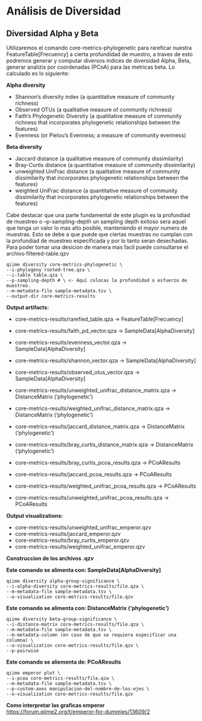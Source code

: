 Análisis de Diversidad
================

## Diversidad Alpha y Beta

Utilizaremos el comando core-metrics-phylogenetic para rareficar nuestra
FeatureTable\[Frecuency\] a cierta profundidad de muestro, a traves de
esto podremos generar y computar diversos indices de diversidad Alpha,
Beta, generar analizis por coordenadas (PCoA) para las metricas beta. Lo
calculado es lo siguiente:

**Alpha diversity**

  - Shannon’s diversity index (a quantitative measure of community
    richness)  
  - Observed OTUs (a qualitative measure of community richness)  
  - Faith’s Phylogenetic Diversity (a qualitiative measure of community
    richness that incorporates phylogenetic relationships between the
    features)  
  - Evenness (or Pielou’s Evenness; a measure of community evenness)

**Beta diversity**

  - Jaccard distance (a qualitative measure of community
    dissimilarity)  
  - Bray-Curtis distance (a quantitative measure of community
    dissimilarity)  
  - unweighted UniFrac distance (a qualitative measure of community
    dissimilarity that incorporates phylogenetic relationships between
    the features)  
  - weighted UniFrac distance (a quantitative measure of community
    dissimilarity that incorporates phylogenetic relationships between
    the features)

Cabe destacar que una parte fundamental de este plugin es la profundiad
de muestreo o –p-sampling-depth un sampling depth exitoso sera aquel que
tenga un valor lo mas alto posible, manteniendo el mayor numero de
muestras. Esto se debe a que puede que ciertas muestras no cumplan con
la profundiad de muestreo especificada y por lo tanto seran desechadas.
Para poder tomar una desicion de manera mas facil puede consultarse el
archivo filtered-table.qzv

    qiime diversity core-metrics-phylogenetic \
    --i-phylogeny rooted-tree.qza \
    --i-table table.qza \
    --p-sampling-depth # \ <- Aquí colocas la profundidad o esfuerzo de muestreo.
    --m-metadata-file sample-metadata.tsv \
    --output-dir core-metrics-results

**Output artifacts:**

  - core-metrics-results/rarefied\_table.qza -\>
    FeatureTable\[Frecuency\]

  - core-metrics-results/faith\_pd\_vector.qza -\>
    SampleData\[AlphaDiversity\]  

  - core-metrics-results/evenness\_vector.qza -\>
    SampleData\[AlphaDiversity\]  

  - core-metrics-results/shannon\_vector.qza -\>
    SampleData\[AlphaDiversity\]  

  - core-metrics-results/observed\_otus\_vector.qza -\>
    SampleData\[AlphaDiversity\]

  - core-metrics-results/unweighted\_unifrac\_distance\_matrix.qza -\>
    DistanceMatrix (‘phylogenetic’)  

  - core-metrics-results/weighted\_unifrac\_distance\_matrix.qza -\>
    DistanceMatrix (‘phylogenetic’)  

  - core-metrics-results/jaccard\_distance\_matrix.qza -\>
    DistanceMatrix (‘phylogenetic’)  

  - core-metrics-results/bray\_curtis\_distance\_matrix.qza -\>
    DistanceMatrix (‘phylogenetic’)

  - core-metrics-results/bray\_curtis\_pcoa\_results.qza -\>
    PCoAResults  

  - core-metrics-results/jaccard\_pcoa\_results.qza -\> PCoAResults  

  - core-metrics-results/weighted\_unifrac\_pcoa\_results.qza -\>
    PCoAResults  

  - core-metrics-results/unweighted\_unifrac\_pcoa\_results.qza -\>
    PCoAResults

**Output visualizations:**

  - core-metrics-results/unweighted\_unifrac\_emperor.qzv  
  - core-metrics-results/jaccard\_emperor.qzv  
  - core-metrics-results/bray\_curtis\_emperor.qzv  
  - core-metrics-results/weighted\_unifrac\_emperor.qzv

**Construccion de los archivos .qzv**

**Este comando se alimenta con: SampleData\[AlphaDiversity\]**

    qiime diversity alpha-group-significance \
    --i-alpha-diversity core-metrics-results/file.qza \
    --m-metadata-file sample-metadata.tsv \
    --o-visualization core-metrics-results/file.qzv

**Este comando se alimenta con: DistanceMatrix (‘phylogenetic’)**

    qiime diversity beta-group-significance \
    --i-distance-matrix core-metrics-results/file.qza \
    --m-metadata-file sample-metadata.tsv \
    --m-metadata-column (en caso de que se requiera especificar una columna) \
    --o-visualization core-metrics-results/file.qzv \
    --p-pairwise

**Este comando se aliementa de: PCoAResults**

    qiime emperor plot \
    --i-pcoa core-metrics-results/file.qza \
    --m-metadata-file sample-metadata.tsv \
    --p-custom-axes manipulacion-del-nombre-de-los-ejes \
    --o-visualization core-metrics-results/file.qzv

**Como interpretar las graficas emperor**  
<https://forum.qiime2.org/t/emperor-for-dummies/13609/2>
